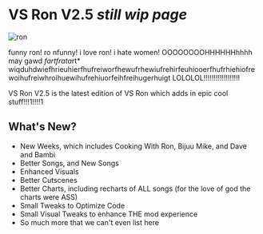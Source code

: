 # VS Ron V2.5 *still wip page*

![ron](https://static.wikia.nocookie.net/fridaynightfunking/images/1/1f/RonAnim.gif/revision/latest/scale-to-width-down/341?cb=20210723183443)

funny ron! ro nfunny! i love ron! i hate women! OOOOOOOOHHHHHHhhhh may gawd *fart****f*ra*ta*rt*
wiqduhdwiefhrieuhierfhufreiworfhewufrhewiufrehirfeuhiooerfhufrhiehiofrewoihufreiwhroihuewihufrehiuorfeihfreihugerhuigt LOLOLOL!!!!!!!!!!!!!!!!!!

VS Ron V2.5 is the latest edition of VS Ron which adds in epic cool stuff!!!1!!!!1

## What's New?
- New Weeks, which includes Cooking With Ron, Bijuu Mike, and Dave and Bambi
- Better Songs, and New Songs
- Enhanced Visuals
- Better Cutscenes
- Better Charts, including recharts of ALL songs (for the love of god the charts were ASS)
- Small Tweaks to Optimize Code
- Small Visual Tweaks to enhance THE mod experience
- So much more that we can't even list here
